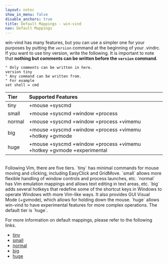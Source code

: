 ```yaml
---
layout: notoc
show_in_menu: false
disable_anchors: true
title: Default Mappings - win-vind
nav: Default Mappings
---
```


win-vind has many features, but you can use a simpler one for your purposes by putting the `version` command at the beginning of your .vindrc.
If you want to use tiny version, write the following. It is important to note that **nothing but comments can be written before the `version` command**.

```vim
" Only comments can be written in here.
version tiny
" Any command can be written from.
" For example
set shell = cmd
```
  
|**Tier**|**Supported Features**|
|:---|:---|
|tiny|+mouse +syscmd|
|small|+mouse +syscmd +window +process|
|normal|+mouse +syscmd +window +process +vimemu|
|big|+mouse +syscmd +window +process +vimemu +hotkey +gvmode|
|huge|+mouse +syscmd +window +process +vimemu +hotkey +gvmode +experimental|

<br>
Following Vim, there are five tiers. `tiny` has minimal commands for mouse moving and clicking, including EasyClick and GridMove. `small` allows more flexible handling of window controls and process launches, etc. `normal` has Vim emulation mappings and allows text editing in text areas, etc. `big` adds several hotkeys that redefine some of the shortcut keys in Windows to operate Windows with more Vim-like ways. It also provides GUI Visual Mode (+gvmode), which allows for holding down the mouse. `huge` allows win-vind to have experimental features for more complex operations. The default tier is `huge`.

For more information on default mappings, please refer to the following links.

- [tiny](tiny)
- [small](small)
- [normal](normal)
- [big](big)
- [huge](huge)
